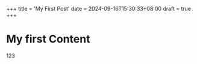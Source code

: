 +++
title = 'My First Post'
date = 2024-09-16T15:30:33+08:00
draft = true
+++

# My first Content
123
